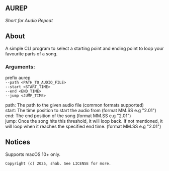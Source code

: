 ## AUREP
*Short for Audio Repeat*

## About

A simple CLI program to select a starting point and ending point to loop your favourite parts of a song.

### Arguments:

prefix aurep
</br>
`--path <PATH_TO_AUDIO_FILE>`
</br>
`--start <START_TIME>`
</br>
`--end <END_TIME>`
</br>
`--jump <JUMP_TIME>`

path: The path to the given audio file (common formats supported)
</br>
start: The time position to start the audio from (format MM.SS e.g "2.01")
</br>
end: The end position of the song (format MM.SS e.g "2.01")
</br>
jump: Once the song hits this threshold, it will loop back. If not mentioned, it will loop when it reaches the specified end time. (format MM.SS e.g "2.01")

## Notices
Supports macOS 10+ only.

`Copyright (c) 2025, shab. See LICENSE for more.`